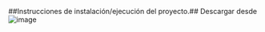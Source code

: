 ##Instrucciones de instalación/ejecución del proyecto.##
Descargar desde![image](https://github.com/user-attachments/assets/289529e1-1468-449e-9d11-47f35c576355)
